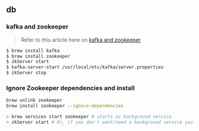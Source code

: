 ## db

### kafka and zookeeper

> Refer to this article here on [kafka and zookeeper](https://medium.com/@at_ishikawa/getting-started-with-kafka-on-mac-f6aa8924fcda)

```sh
$ brew install kafka
$ brew install zookeeper
$ zkServer start
$ kafka-server-start /usr/local/etc/kafka/server.properties
$ zkServer stop
```

### Ignore Zookeeper dependencies and install

```sh
brew unlink zookeeper
brew install zookeeper --ignore-dependencies
```

```sh
> brew services start zookeeper # starts as background service
> zkServer start # Or, if you don't want/need a background service you can just run
```
